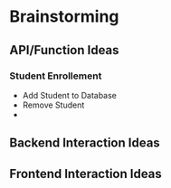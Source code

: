 # Brainstorming

## API/Function Ideas

### Student Enrollement

- Add Student to Database
- Remove Student
- 

## Backend Interaction Ideas



## Frontend Interaction Ideas


